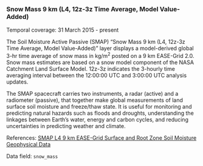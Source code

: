 ### Snow Mass 9 km (L4, 12z-3z Time Average, Model Value-Added)
Temporal coverage: 31 March 2015 - present

The Soil Moisture Active Passive (SMAP) “Snow Mass 9 km (L4, 12z-3z Time Average, Model Value-Added)” layer displays a model-derived global 3-hr time average of snow mass in kg/m<sup>2</sup> posted on a 9 km EASE-Grid 2.0. Snow mass estimates are based on a snow model component of the NASA Catchment Land Surface Model. 12z-3z indicates the 3-hourly time averaging interval between the 12:00:00 UTC and 3:00:00 UTC analysis updates.

The SMAP spacecraft carries two instruments, a radar (active) and a radiometer (passive), that together make global measurements of land surface soil moisture and freeze/thaw state. It is useful for monitoring and predicting natural hazards such as floods and droughts, understanding the linkages between Earth’s water, energy and carbon cycles, and reducing uncertainties in predicting weather and climate.

References: [SMAP L4 9 km EASE-Grid Surface and Root Zone Soil Moisture Geophysical Data](https://nsidc.org/data/spl4smgp/)

Data field: `snow_mass`
